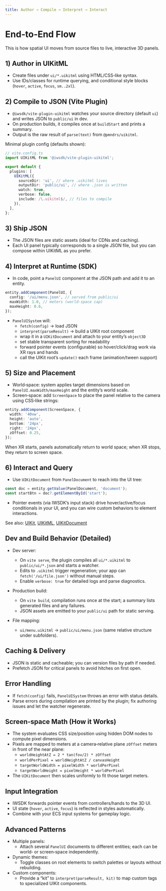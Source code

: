 ```yaml
---
title: Author → Compile → Interpret → Interact
---
```


# End‑to‑End Flow

This is how spatial UI moves from source files to live, interactive 3D panels.

## 1) Author in UIKitML

- Create files under `ui/*.uikitml` using HTML/CSS‑like syntax.
- Use IDs/classes for runtime querying, and conditional style blocks (`hover`, `active`, `focus`, `sm..2xl`).

## 2) Compile to JSON (Vite Plugin)

- `@iwsdk/vite-plugin-uikitml` watches your source directory (default `ui`) and writes JSON to `public/ui` in dev.
- On production builds, it compiles once at `buildStart` and prints a summary.
- Output is the raw result of `parse(text)` from `@pmndrs/uikitml`.

Minimal plugin config (defaults shown):

```ts
// vite.config.ts
import UIKitML from '@iwsdk/vite-plugin-uikitml';

export default {
  plugins: [
    UIKitML({
      sourceDir: 'ui', // where .uikitml lives
      outputDir: 'public/ui', // where .json is written
      watch: true,
      verbose: false,
      include: /\.uikitml$/, // files to compile
    }),
  ],
};
```

## 3) Ship JSON

- The JSON files are static assets (ideal for CDNs and caching).
- Each UI panel typically corresponds to a single JSON file, but you can compose within UIKitML as you prefer.

## 4) Interpret at Runtime (SDK)

- In code, point a `PanelUI` component at the JSON path and add it to an entity.

```ts
entity.addComponent(PanelUI, {
  config: '/ui/menu.json', // served from public/ui
  maxWidth: 1.0, // meters (world‑space cap)
  maxHeight: 0.6,
});
```

- `PanelUISystem` will:
  - `fetch(config)` → load JSON
  - `interpret(parseResult)` → build a UIKit root component
  - wrap it in a `UIKitDocument` and attach to your entity’s `object3D`
  - set stable transparent sorting for readability
  - forward pointer events (configurable) so hover/click/drag work via XR rays and hands
  - call the UIKit root’s `update()` each frame (animation/tween support)

## 5) Size and Placement

- World‑space: system applies target dimensions based on `PanelUI.maxWidth/maxHeight` and the entity’s world scale.
- Screen‑space: add `ScreenSpace` to place the panel relative to the camera using CSS‑like strings:

```ts
entity.addComponent(ScreenSpace, {
  width: '40vw',
  height: 'auto',
  bottom: '24px',
  right: '24px',
  zOffset: 0.25,
});
```

When XR starts, panels automatically return to world space; when XR stops, they return to screen space.

## 6) Interact and Query

- Use `UIKitDocument` from `PanelDocument` to reach into the UI tree:

```ts
const doc = entity.getValue(PanelDocument, 'document');
const startBtn = doc?.getElementById('start');
```

- Pointer events (via IWSDK’s input stack) drive hover/active/focus conditionals in your UI, and you can wire custom behaviors to element interactions.

See also: [UIKit](/concepts/spatial-ui/uikit), [UIKitML](/concepts/spatial-ui/uikitml), [UIKitDocument](/concepts/spatial-ui/uikit-document)

## Dev and Build Behavior (Detailed)

- Dev server:
  - On `vite serve`, the plugin compiles all `ui/*.uikitml` to `public/ui/*.json` and starts a watcher.
  - Edits to `.uikitml` trigger regeneration; your app can `fetch('/ui/file.json')` without manual steps.
  - Enable `verbose: true` for detailed logs and parse diagnostics.

- Production build:
  - On `vite build`, compilation runs once at the start; a summary lists generated files and any failures.
  - JSON assets are emitted to your `public/ui` path for static serving.

- File mapping:
  - `ui/menu.uikitml` → `public/ui/menu.json` (same relative structure under subfolders).

## Caching & Delivery

- JSON is static and cacheable; you can version files by path if needed.
- Prefetch JSON for critical panels to avoid hitches on first open.

## Error Handling

- If `fetch(config)` fails, `PanelUISystem` throws an error with status details.
- Parse errors during compilation are printed by the plugin; fix authoring issues and let the watcher regenerate.

## Screen‑space Math (How it Works)

- The system evaluates CSS size/position using hidden DOM nodes to compute pixel dimensions.
- Pixels are mapped to meters at a camera‑relative plane `zOffset` meters in front of the near plane:
  - `worldHeightAtZ = 2 * tan(fov/2) * zOffset`
  - `worldPerPixel = worldHeightAtZ / canvasHeight`
  - `targetWorldWidth = pixelWidth * worldPerPixel`
  - `targetWorldHeight = pixelHeight * worldPerPixel`
- The `UIKitDocument` then scales uniformly to fit those target meters.

## Input Integration

- IWSDK forwards pointer events from controllers/hands to the 3D UI.
- UI state (`hover`, `active`, `focus`) is reflected in styles automatically.
- Combine with your ECS input systems for gameplay logic.

## Advanced Patterns

- Multiple panels:
  - Attach several `PanelUI` documents to different entities; each can be world‑ or screen‑space independently.
- Dynamic themes:
  - Toggle classes on root elements to switch palettes or layouts without rebuilding.
- Custom components:
  - Provide a “kit” to `interpret(parseResult, kit)` to map custom tags to specialized UIKit components.

